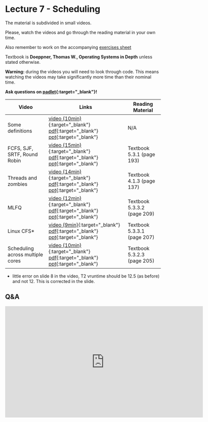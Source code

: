 # Lecture 7 - Scheduling

The material is subdivided in small videos.

Please, watch the videos and go through the reading material in your own time.

Also remember to work on the accompanying [exercises sheet](../exercises/EXERCISES7.html)

Textbook is **Doeppner, Thomas W., Operating Systems in Depth** unless stated otherwise.

**Warning:** during the videos you will need to look through code. This means watching the videos may take significantly more time than their nominal time.

**Ask questions on [padlet](https://uob.padlet.org/sanjayrawat/zkt0fig30cjaqmoa){:target="_blank"}!**

| Video                   | Links                     |        Reading Material                                                                                                                                                                                      |
|-------------------------|---------------------------|----------------------------------------------------------------------------------------------------------------------------------------------------------------------------------------------|
| Some definitions | [video (10min)](https://web.microsoftstream.com/video/fb9d9f92-4bf3-4d8d-994c-d77202d9a9f7){:target="_blank"}  [pdf](../slides/W7/notes1.pdf){:target="_blank"}  [ppt](../slides/W7/scheduling1.odp){:target="_blank"}  | N/A |
| FCFS, SJF, SRTF, Round Robin | [video (15min)](https://web.microsoftstream.com/video/2b8742a4-247e-4a65-814b-a04d87972f17){:target="_blank"}  [pdf](../slides/W7/notes2.pdf){:target="_blank"}  [ppt](../slides/W7/scheduling2.odp){:target="_blank"}  | Textbook 5.3.1 (page 193) |
| Threads and zombies | [video (14min)](https://web.microsoftstream.com/video/91a8a610-804f-4dcc-ac72-10a0ffe2f96c){:target="_blank"}  [pdf](../slides/W7/notes3.pdf){:target="_blank"}  [ppt](../slides/W7/scheduling3.odp){:target="_blank"}  | Textbook 4.1.3 (page 137) |
| MLFQ | [video (12min)](https://web.microsoftstream.com/video/e9c72264-07d3-4e99-8eda-ba6c654b87d0){:target="_blank"}  [pdf](../slides/W7/notes4.pdf){:target="_blank"}  [ppt](../slides/W7/scheduling4.odp){:target="_blank"}  | Textbook 5.3.3.2 (page 209) |
| Linux CFS* | [video (9min)](https://web.microsoftstream.com/video/791e6dd5-0a38-42f4-873b-f75174287af0){:target="_blank"}  [pdf](../slides/W7/notes5.pdf){:target="_blank"}  [ppt](../slides/W7/scheduling5.odp){:target="_blank"}  | Textbook 5.3.3.1 (page 207) |
| Scheduling across multiple cores | [video (10min)](https://web.microsoftstream.com/video/6ae8ccc0-7447-405f-a029-9c299bdb874a){:target="_blank"}  [pdf](../slides/W7/notes6.pdf){:target="_blank"}  [ppt](../slides/W7/scheduling6.odp){:target="_blank"}  | Textbook 5.3.2.3 (page 205) |

* little error on slide 8 in the video, T2 vruntime should be 12.5 (as before) and not 12. This is corrected in the slide.

## Q&A

<iframe width="640" height="360" src="https://web.microsoftstream.com/embed/video/1c42cf85-34e8-4692-986c-dfcb3c9c286d?autoplay=false&amp;showinfo=true&amp;st=315" allowfullscreen style="border:none;"></iframe>

